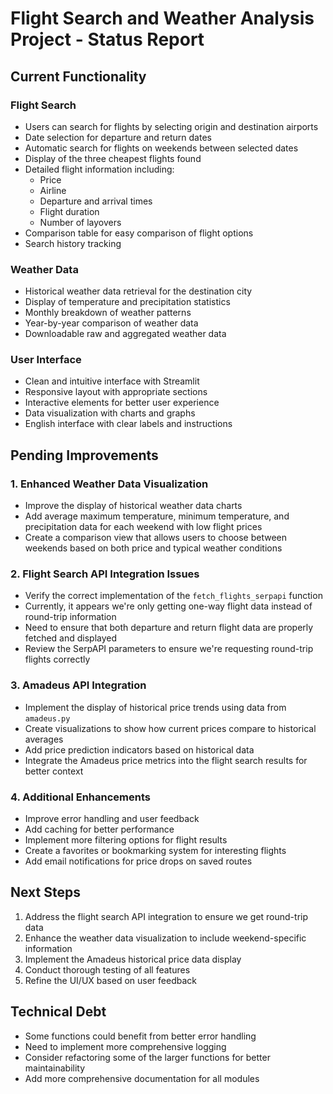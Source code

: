 # Flight Search and Weather Analysis Project - Status Report

## Current Functionality

### Flight Search
- Users can search for flights by selecting origin and destination airports
- Date selection for departure and return dates
- Automatic search for flights on weekends between selected dates
- Display of the three cheapest flights found
- Detailed flight information including:
  - Price
  - Airline
  - Departure and arrival times
  - Flight duration
  - Number of layovers
- Comparison table for easy comparison of flight options
- Search history tracking

### Weather Data
- Historical weather data retrieval for the destination city
- Display of temperature and precipitation statistics
- Monthly breakdown of weather patterns
- Year-by-year comparison of weather data
- Downloadable raw and aggregated weather data

### User Interface
- Clean and intuitive interface with Streamlit
- Responsive layout with appropriate sections
- Interactive elements for better user experience
- Data visualization with charts and graphs
- English interface with clear labels and instructions

## Pending Improvements

### 1. Enhanced Weather Data Visualization
- Improve the display of historical weather data charts
- Add average maximum temperature, minimum temperature, and precipitation data for each weekend with low flight prices
- Create a comparison view that allows users to choose between weekends based on both price and typical weather conditions


### 2. Flight Search API Integration Issues
- Verify the correct implementation of the `fetch_flights_serpapi` function
- Currently, it appears we're only getting one-way flight data instead of round-trip information
- Need to ensure that both departure and return flight data are properly fetched and displayed
- Review the SerpAPI parameters to ensure we're requesting round-trip flights correctly

### 3. Amadeus API Integration
- Implement the display of historical price trends using data from `amadeus.py`
- Create visualizations to show how current prices compare to historical averages
- Add price prediction indicators based on historical data
- Integrate the Amadeus price metrics into the flight search results for better context

### 4. Additional Enhancements
- Improve error handling and user feedback
- Add caching for better performance
- Implement more filtering options for flight results
- Create a favorites or bookmarking system for interesting flights
- Add email notifications for price drops on saved routes

## Next Steps
1. Address the flight search API integration to ensure we get round-trip data
2. Enhance the weather data visualization to include weekend-specific information
3. Implement the Amadeus historical price data display
4. Conduct thorough testing of all features
5. Refine the UI/UX based on user feedback

## Technical Debt
- Some functions could benefit from better error handling
- Need to implement more comprehensive logging
- Consider refactoring some of the larger functions for better maintainability
- Add more comprehensive documentation for all modules

